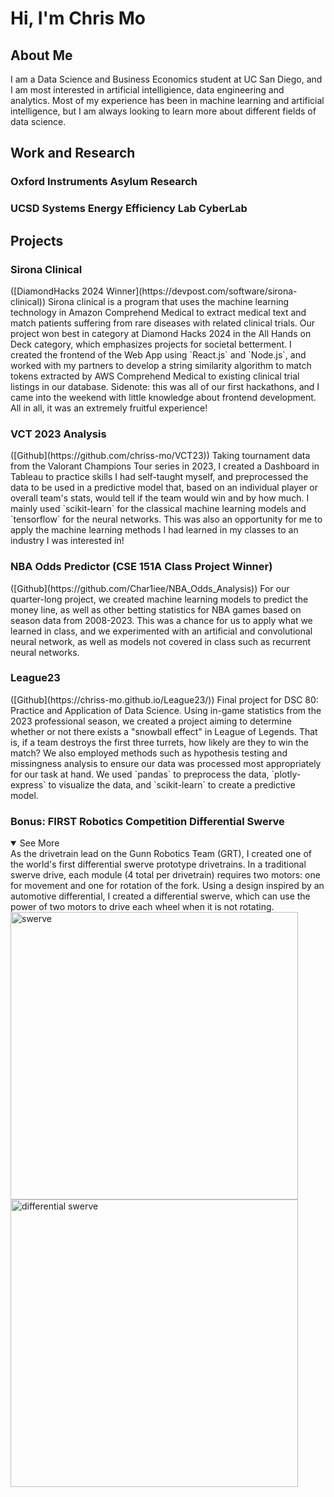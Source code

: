 # Hi, I'm Chris Mo  

## About Me  
I am a Data Science and Business Economics student at UC San Diego, and I am most interested in artificial intelligience, data engineering and analytics.
Most of my experience has been in machine learning and artificial intelligence, but I am always looking to learn more about different fields of data science.  

## Work and Research
  <h3> Oxford Instruments Asylum Research </h3>
  
  
  <h3> UCSD Systems Energy Efficiency Lab CyberLab </h3>

## Projects

  <h3> Sirona Clinical </h3>
  ([DiamondHacks 2024 Winner](https://devpost.com/software/sirona-clinical))
  Sirona clinical is a program that uses the machine learning technology in Amazon Comprehend Medical to extract medical text and match patients suffering from rare diseases with related clinical trials. Our project won best in category at Diamond Hacks 2024 in the All Hands on Deck category, which emphasizes projects for societal betterment. I created the frontend of the Web App using `React.js` and `Node.js`, and worked with my partners to develop a string similarity algorithm to match tokens extracted by AWS Comprehend Medical to existing clinical trial listings in our database. Sidenote: this was all of our first hackathons, and I came into the weekend with little knowledge about frontend development. All in all, it was an extremely fruitful experience!

  <h3> VCT 2023 Analysis </h3>
  ([Github](https://github.com/chriss-mo/VCT23))  
  Taking tournament data from the Valorant Champions Tour series in 2023, I created a Dashboard in Tableau to practice skills I had self-taught myself, and preprocessed the data to be used in a predictive model that, based on an individual player or overall team's stats, would tell if the team would win and by how much. I mainly used `scikit-learn` for the classical machine learning models and `tensorflow` for the neural networks. This was also an opportunity for me to apply the machine learning methods I had learned in my classes to an industry I was interested in!

  <h3> NBA Odds Predictor (CSE 151A Class Project Winner) </h3>
  ([Github](https://github.com/Char1iee/NBA_Odds_Analysis))  
  For our quarter-long project, we created machine learning models to predict the money line, as well as other betting statistics for NBA games based on season data from 2008-2023. This was a chance for us to apply what we learned in class, and we experimented with an artificial and convolutional neural network, as well as models not covered in class such as recurrent neural networks. 

  <h3> League23 </h3>
  ([Github](https://chriss-mo.github.io/League23/))  
  Final project for DSC 80: Practice and Application of Data Science. Using in-game statistics from the 2023 professional season, we created a project aiming to determine whether or not there exists a "snowball effect" in League of Legends. That is, if a team destroys the first three turrets, how likely are they to win the match? We also employed methods such as hypothesis testing and missingness analysis to ensure our data was processed most appropriately for our task at hand. We used `pandas` to preprocess the data, `plotly-express` to visualize the data, and `scikit-learn` to create a predictive model.

  <h3> Bonus: FIRST Robotics Competition Differential Swerve </h3>
  <details open>
  <summary> See More </summary>
  As the drivetrain lead on the Gunn Robotics Team (GRT), I created one of the world's first differential swerve prototype drivetrains. In a traditional swerve drive, each module (4 total per drivetrain) requires two motors: one for movement and one for rotation of the fork. Using a design inspired by an automotive differential, I created a differential swerve, which can use the power of two motors to drive each wheel when it is not rotating. <br />
    <img width="460" alt="swerve" src="https://github.com/user-attachments/assets/fdd47681-e72e-4a73-9b0d-a8bd336e15ed" />
    <img width="460" alt="differential swerve" src="https://github.com/user-attachments/assets/c2be3c86-33de-4fe0-8061-f0930c59b825" />
</details>
